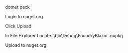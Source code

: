 dotnet pack

Login to nuget.org

Click Upload

In File Explorer Locate .\bin\Debug\FoundryBlazor.<version>.nupkg

Upload to nuget.org
